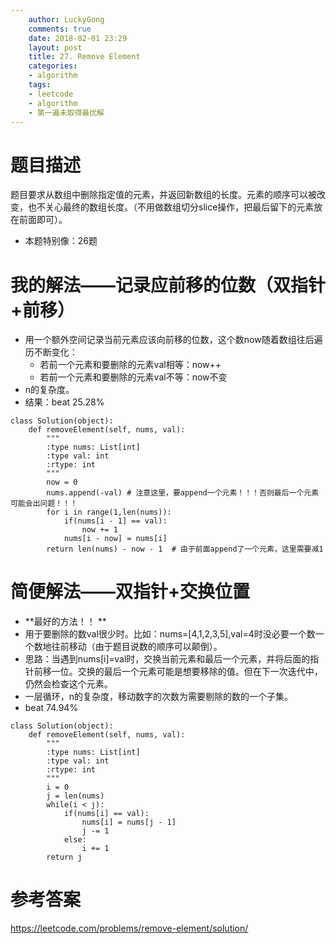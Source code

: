 ```yaml
---
    author: LuckyGong
    comments: true
    date: 2018-02-01 23:29
    layout: post
    title: 27. Remove Element
    categories:
    - algorithm
    tags:
    - leetcode
    - algorithm
    - 第一遍未取得最优解
---
```


# 题目描述

题目要求从数组中删除指定值的元素，并返回新数组的长度。元素的顺序可以被改变，也不关心最终的数组长度。（不用做数组切分slice操作，把最后留下的元素放在前面即可）。

- 本题特别像：26题

# 我的解法——记录应前移的位数（双指针+前移）

- 用一个额外空间记录当前元素应该向前移的位数，这个数now随着数组往后遍历不断变化：
  - 若前一个元素和要删除的元素val相等：now++
  - 若前一个元素和要删除的元素val不等：now不变
- n的复杂度。
- 结果：beat 25.28%

```
class Solution(object):
    def removeElement(self, nums, val):
        """
        :type nums: List[int]
        :type val: int
        :rtype: int
        """
        now = 0
        nums.append(-val) # 注意这里，要append一个元素！！！否则最后一个元素可能会出问题！！！
        for i in range(1,len(nums)):
            if(nums[i - 1] == val):
                now += 1
            nums[i - now] = nums[i]
        return len(nums) - now - 1  # 由于前面append了一个元素，这里需要减1
```

# 简便解法——双指针+交换位置

- **最好的方法！！ **
- 用于要删除的数val很少时。比如：nums=[4,1,2,3,5],val=4时没必要一个数一个数地往前移动（由于题目说数的顺序可以颠倒）。
- 思路：当遇到nums[i]=val时，交换当前元素和最后一个元素，并将后面的指针前移一位。交换的最后一个元素可能是想要移除的值。但在下一次迭代中，仍然会检查这个元素。
- 一层循环，n的复杂度，移动数字的次数为需要剔除的数的一个子集。
- beat 74.94%

```
class Solution(object):
    def removeElement(self, nums, val):
        """
        :type nums: List[int]
        :type val: int
        :rtype: int
        """
        i = 0
        j = len(nums)
        while(i < j):
            if(nums[i] == val):
                nums[i] = nums[j - 1]
                j -= 1
            else:
                i += 1
        return j
```



# 参考答案

https://leetcode.com/problems/remove-element/solution/